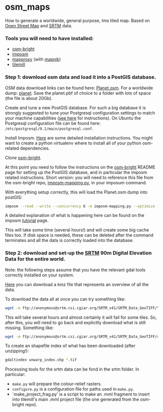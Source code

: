 osm_maps
========

How to generate a worldwide, general purpose, tms tiled map. Based on [Open Street Map](http://www.openstreetmap.org/) and [SRTM](http://srtm.csi.cgiar.org/) data. 

### Tools you will need to have installed:
* [osm-bright](https://github.com/mapbox/osm-bright)
* [imposm](http://imposm.org/docs/imposm/latest/)
* [mapproxy](http://mapproxy.org/) (with [mapnik](http://mapnik.org/))
* [tilemill](http://mapbox.com/tilemill/)

### Step 1: download osm data and load it into a PostGIS database.

OSM data download links can be found here: [Planet.osm](http://wiki.openstreetmap.org/wiki/Planet.osm). For a worldwide dump: [planet](http://ftp.spline.de/pub/openstreetmap/pbf/).
Save the planet.pbf of choice to a folder with lots of space (the file is about 20Gb).

Create and tune a new PostGIS database. For such a big database it is strongly 
suggested to tune your Postgresql configuration settings to match your machine capabilities ([see here](http://wiki.postgresql.org/wiki/Tuning_Your_PostgreSQL_Server) for instructions). On 
Ubuntu the Postgresql configuration file can be found here: `/etc/postgresql/9.1/main/postgresql.conf`.

Install Imposm. [Here](http://imposm.org/docs/imposm/latest/install.html) are 
some detailed installation instructions. You might want to create a python 
virtualenv where to install all of your python osm-related dependencies.

Clone [osm-bright](https://github.com/mapbox/osm-bright).

At this point you need to follow the instructions on the
[osm-bright](https://github.com/mapbox/osm-bright) README page for setting 
up the PostGIS database, and in particular the imposm related instructions. Short version: you will need to reference this file from the osm-bright repo, [imposm-mapping.py](https://github.com/mapbox/osm-bright/blob/master/imposm-mapping.py), 
in your imposum command.

With everything setup correctly, this will load the Planet.osm dump into postGIS:

```sh
imposm --read --write --concurrency 6 -m imposm-mapping.py --optimize --deploy-production-tables --connection postgis://<postgres_user>:<postgres_password>@localhost/<postgis_database> ~/Downloads/osm/planet-130102.osm.pbf
```
A detailed explanation of what is happening here can be found on the imposm [tutorial](http://imposm.org/docs/imposm/latest/tutorial.html#create-database) page.

This will take some time (several hours!) and will create some big cache files too. 
If disk space is needed, these can be deleted after the command terminates and 
all the data is correctly loaded into the database.


### Step 2: download and set-up the [SRTM](http://srtm.csi.cgiar.org/) 90m Digital Elevation Data for the entire world.

Note: the following steps assume that you have the relevant gdal tools correctly 
installed on your system.

[Here](http://www.ambiotek.com/srtm) you can download a kmz file that represents
an overview of all the data.

To download the data all at once you can try something like:
```sh
wget -m ftp://anonymous@srtm.csi.cgiar.org/SRTM_v41/SRTM_Data_GeoTIFF/\* .
```

This will take several hours and almost certainly it will fail for some tiles. So,
after this, you will need to go back and explicitly download what is still missing.
Something like:
```sh
wget -m ftp://anonymous@srtm.csi.cgiar.org/SRTM_v41/SRTM_Data_GeoTIFF/srtm_36_02.zip .
```

To create an shapefile index of what has been downloaded (after unzipping!):
```sh
gdaltindex unwarp_index.shp *.tif
```

Processing tools for the srtm data can be fond in the srtm folder. In particular:
* `make.py` will prepare the colour-relief rasters.
* `configure.py` is a configuration file for paths used in `make.py`. 
* `make_project_frag.py' is a script to make an .mml fragment to insert into 
tilemill's main .mml project file (the one generated from the osm-bright repo).








